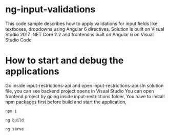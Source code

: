# ng-input-validations

This code sample describes how to apply validations for input fields like textboxes, dropdowns using Angular 6 directives. 
Solution is built on Visual Studio 2017 .NET Core 2.2 and frontend is built on Angular 6 on Visual Studio Code

# How to start and debug the applications

Go inside input-restrictions-api and open input-restrictions-api.sln solution file, you can see backend project opens in Visual Studio
You can open frontend project by going inside input-restrictions folder, You have to install npm packages first before build and start the application,

``` npm i ```

``` ng build ```

```ng serve```
